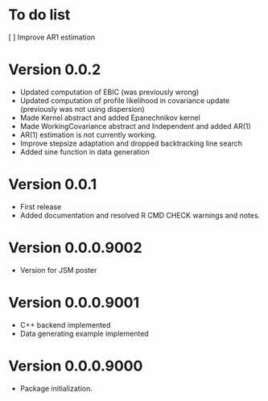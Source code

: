 # To do list

[ ] Improve AR1 estimation


# Version 0.0.2

* Updated computation of EBIC (was previously wrong)
* Updated computation of profile likelihood in covariance update (previously was not using dispersion)
* Made Kernel abstract and added Epanechnikov kernel
* Made WorkingCovariance abstract and Independent and added AR(1)
* AR(1) estimation is not currently working.
* Improve stepsize adaptation and dropped backtracking line search
* Added sine function in data generation

# Version 0.0.1

* First release
* Added documentation and resolved R CMD CHECK warnings and notes.

# Version 0.0.0.9002

* Version for JSM poster

# Version 0.0.0.9001

* C++ backend implemented
* Data generating example implemented

# Version 0.0.0.9000

* Package initialization.
